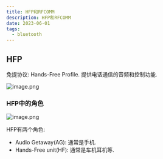 ```yaml
---
title: HFP和RFCOMM
description: HFP和RFCOMM
date: 2023-06-01
tags:
  - bluetooth
---
```


## HFP
免提协议: Hands-Free Profile. 提供电话通信的音频和控制功能.

![image.png](https://cdn.jsdelivr.net/gh/zabbits/cdn@main/picgo/20230601224759.png)

### HFP中的角色
![image.png](https://cdn.jsdelivr.net/gh/zabbits/cdn@main/picgo/20230601225501.png)

HFP有两个角色:
- Audio Getaway(AG):   通常是手机.
- Hands-Free unit(HF):  通常是车机耳机等.